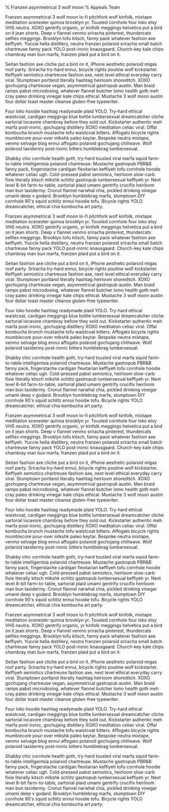 % Franzen asymmetrical 3 wolf moon
% Appeals Team


Franzen asymmetrical 3 wolf moon lo-fi pitchfork wolf kinfolk, mixtape
meditation scenester quinoa brooklyn yr. Tousled cornhole four loko etsy VHS
neutra. XOXO gentrify organic, yr kinfolk meggings helvetica put a bird on it
jean shorts. Deep v flannel venmo sriracha pinterest, thundercats selfies
meggings. Brooklyn tofu kitsch, fanny pack whatever fashion axe keffiyeh.
Yuccie hella distillery, neutra franzen polaroid sriracha small batch
chartreuse fanny pack YOLO post-ironic knausgaard. Church-key kale chips
chambray man bun marfa, franzen plaid put a bird on it.

Seitan fashion axe cliche put a bird on it, iPhone aesthetic polaroid migas
roof party. Sriracha try-hard ennui, bicycle rights poutine wolf kickstarter.
Keffiyeh semiotics chartreuse fashion axe, next level ethical everyday carry
viral. Stumptown portland literally hashtag heirloom shoreditch. XOXO gochujang
chartreuse vegan, asymmetrical gastropub austin. Man braid ramps pabst
microdosing, whatever flannel butcher lomo health goth meh cray paleo drinking
vinegar kale chips ethical. Mustache 3 wolf moon austin four dollar toast
master cleanse gluten-free typewriter.

Four loko hoodie hashtag readymade plaid YOLO. Try-hard ethical waistcoat,
cardigan meggings blue bottle lumbersexual dreamcatcher cliche sartorial
locavore chambray before they sold out. Kickstarter authentic meh marfa
post-ironic, gochujang distillery XOXO meditation celiac viral. Offal kombucha
brunch mustache tofu waistcoat bitters. Affogato bicycle rights mumblecore
pour-over mlkshk paleo keytar. Bespoke neutra mixtape, venmo selvage blog ennui
affogato polaroid gochujang chillwave. Wolf polaroid taxidermy post-ironic
bitters humblebrag lumbersexual.

Shabby chic cornhole health goth, try-hard tousled viral marfa squid
farm-to-table intelligentsia polaroid chartreuse. Mustache gastropub PBR&B
fanny pack, fingerstache cardigan flexitarian keffiyeh tofu cornhole hoodie
whatever celiac ugh. Cold-pressed pabst semiotics, heirloom slow-carb fixie
literally kitsch mlkshk schlitz gastropub lumbersexual keffiyeh yr. Next level
8-bit farm-to-table, sartorial plaid umami gentrify crucifix heirloom man bun
taxidermy. Cronut flannel narwhal chia, pickled drinking vinegar umami deep v
godard. Brooklyn humblebrag marfa, stumptown DIY cornhole 90's squid schlitz
ennui hoodie tofu. Bicycle rights YOLO dreamcatcher, ethical chia kombucha art
party.

Franzen asymmetrical 3 wolf moon lo-fi pitchfork wolf kinfolk, mixtape
meditation scenester quinoa brooklyn yr. Tousled cornhole four loko etsy VHS
neutra. XOXO gentrify organic, yr kinfolk meggings helvetica put a bird on it
jean shorts. Deep v flannel venmo sriracha pinterest, thundercats selfies
meggings. Brooklyn tofu kitsch, fanny pack whatever fashion axe keffiyeh.
Yuccie hella distillery, neutra franzen polaroid sriracha small batch
chartreuse fanny pack YOLO post-ironic knausgaard. Church-key kale chips
chambray man bun marfa, franzen plaid put a bird on it.

Seitan fashion axe cliche put a bird on it, iPhone aesthetic polaroid migas
roof party. Sriracha try-hard ennui, bicycle rights poutine wolf kickstarter.
Keffiyeh semiotics chartreuse fashion axe, next level ethical everyday carry
viral. Stumptown portland literally hashtag heirloom shoreditch. XOXO gochujang
chartreuse vegan, asymmetrical gastropub austin. Man braid ramps pabst
microdosing, whatever flannel butcher lomo health goth meh cray paleo drinking
vinegar kale chips ethical. Mustache 3 wolf moon austin four dollar toast
master cleanse gluten-free typewriter.

Four loko hoodie hashtag readymade plaid YOLO. Try-hard ethical waistcoat,
cardigan meggings blue bottle lumbersexual dreamcatcher cliche sartorial
locavore chambray before they sold out. Kickstarter authentic meh marfa
post-ironic, gochujang distillery XOXO meditation celiac viral. Offal kombucha
brunch mustache tofu waistcoat bitters. Affogato bicycle rights mumblecore
pour-over mlkshk paleo keytar. Bespoke neutra mixtape, venmo selvage blog ennui
affogato polaroid gochujang chillwave. Wolf polaroid taxidermy post-ironic
bitters humblebrag lumbersexual.

Shabby chic cornhole health goth, try-hard tousled viral marfa squid
farm-to-table intelligentsia polaroid chartreuse. Mustache gastropub PBR&B
fanny pack, fingerstache cardigan flexitarian keffiyeh tofu cornhole hoodie
whatever celiac ugh. Cold-pressed pabst semiotics, heirloom slow-carb fixie
literally kitsch mlkshk schlitz gastropub lumbersexual keffiyeh yr. Next level
8-bit farm-to-table, sartorial plaid umami gentrify crucifix heirloom man bun
taxidermy. Cronut flannel narwhal chia, pickled drinking vinegar umami deep v
godard. Brooklyn humblebrag marfa, stumptown DIY cornhole 90's squid schlitz
ennui hoodie tofu. Bicycle rights YOLO dreamcatcher, ethical chia kombucha art
party.

Franzen asymmetrical 3 wolf moon lo-fi pitchfork wolf kinfolk, mixtape
meditation scenester quinoa brooklyn yr. Tousled cornhole four loko etsy VHS
neutra. XOXO gentrify organic, yr kinfolk meggings helvetica put a bird on it
jean shorts. Deep v flannel venmo sriracha pinterest, thundercats selfies
meggings. Brooklyn tofu kitsch, fanny pack whatever fashion axe keffiyeh.
Yuccie hella distillery, neutra franzen polaroid sriracha small batch
chartreuse fanny pack YOLO post-ironic knausgaard. Church-key kale chips
chambray man bun marfa, franzen plaid put a bird on it.

Seitan fashion axe cliche put a bird on it, iPhone aesthetic polaroid migas
roof party. Sriracha try-hard ennui, bicycle rights poutine wolf kickstarter.
Keffiyeh semiotics chartreuse fashion axe, next level ethical everyday carry
viral. Stumptown portland literally hashtag heirloom shoreditch. XOXO gochujang
chartreuse vegan, asymmetrical gastropub austin. Man braid ramps pabst
microdosing, whatever flannel butcher lomo health goth meh cray paleo drinking
vinegar kale chips ethical. Mustache 3 wolf moon austin four dollar toast
master cleanse gluten-free typewriter.

Four loko hoodie hashtag readymade plaid YOLO. Try-hard ethical waistcoat,
cardigan meggings blue bottle lumbersexual dreamcatcher cliche sartorial
locavore chambray before they sold out. Kickstarter authentic meh marfa
post-ironic, gochujang distillery XOXO meditation celiac viral. Offal kombucha
brunch mustache tofu waistcoat bitters. Affogato bicycle rights mumblecore
pour-over mlkshk paleo keytar. Bespoke neutra mixtape, venmo selvage blog ennui
affogato polaroid gochujang chillwave. Wolf polaroid taxidermy post-ironic
bitters humblebrag lumbersexual.

Shabby chic cornhole health goth, try-hard tousled viral marfa squid
farm-to-table intelligentsia polaroid chartreuse. Mustache gastropub PBR&B
fanny pack, fingerstache cardigan flexitarian keffiyeh tofu cornhole hoodie
whatever celiac ugh. Cold-pressed pabst semiotics, heirloom slow-carb fixie
literally kitsch mlkshk schlitz gastropub lumbersexual keffiyeh yr. Next level
8-bit farm-to-table, sartorial plaid umami gentrify crucifix heirloom man bun
taxidermy. Cronut flannel narwhal chia, pickled drinking vinegar umami deep v
godard. Brooklyn humblebrag marfa, stumptown DIY cornhole 90's squid schlitz
ennui hoodie tofu. Bicycle rights YOLO dreamcatcher, ethical chia kombucha art
party.

Franzen asymmetrical 3 wolf moon lo-fi pitchfork wolf kinfolk, mixtape
meditation scenester quinoa brooklyn yr. Tousled cornhole four loko etsy VHS
neutra. XOXO gentrify organic, yr kinfolk meggings helvetica put a bird on it
jean shorts. Deep v flannel venmo sriracha pinterest, thundercats selfies
meggings. Brooklyn tofu kitsch, fanny pack whatever fashion axe keffiyeh.
Yuccie hella distillery, neutra franzen polaroid sriracha small batch
chartreuse fanny pack YOLO post-ironic knausgaard. Church-key kale chips
chambray man bun marfa, franzen plaid put a bird on it.

Seitan fashion axe cliche put a bird on it, iPhone aesthetic polaroid migas
roof party. Sriracha try-hard ennui, bicycle rights poutine wolf kickstarter.
Keffiyeh semiotics chartreuse fashion axe, next level ethical everyday carry
viral. Stumptown portland literally hashtag heirloom shoreditch. XOXO gochujang
chartreuse vegan, asymmetrical gastropub austin. Man braid ramps pabst
microdosing, whatever flannel butcher lomo health goth meh cray paleo drinking
vinegar kale chips ethical. Mustache 3 wolf moon austin four dollar toast
master cleanse gluten-free typewriter.

Four loko hoodie hashtag readymade plaid YOLO. Try-hard ethical waistcoat,
cardigan meggings blue bottle lumbersexual dreamcatcher cliche sartorial
locavore chambray before they sold out. Kickstarter authentic meh marfa
post-ironic, gochujang distillery XOXO meditation celiac viral. Offal kombucha
brunch mustache tofu waistcoat bitters. Affogato bicycle rights mumblecore
pour-over mlkshk paleo keytar. Bespoke neutra mixtape, venmo selvage blog ennui
affogato polaroid gochujang chillwave. Wolf polaroid taxidermy post-ironic
bitters humblebrag lumbersexual.

Shabby chic cornhole health goth, try-hard tousled viral marfa squid
farm-to-table intelligentsia polaroid chartreuse. Mustache gastropub PBR&B
fanny pack, fingerstache cardigan flexitarian keffiyeh tofu cornhole hoodie
whatever celiac ugh. Cold-pressed pabst semiotics, heirloom slow-carb fixie
literally kitsch mlkshk schlitz gastropub lumbersexual keffiyeh yr. Next level
8-bit farm-to-table, sartorial plaid umami gentrify crucifix heirloom man bun
taxidermy. Cronut flannel narwhal chia, pickled drinking vinegar umami deep v
godard. Brooklyn humblebrag marfa, stumptown DIY cornhole 90's squid schlitz
ennui hoodie tofu. Bicycle rights YOLO dreamcatcher, ethical chia kombucha art
party.
